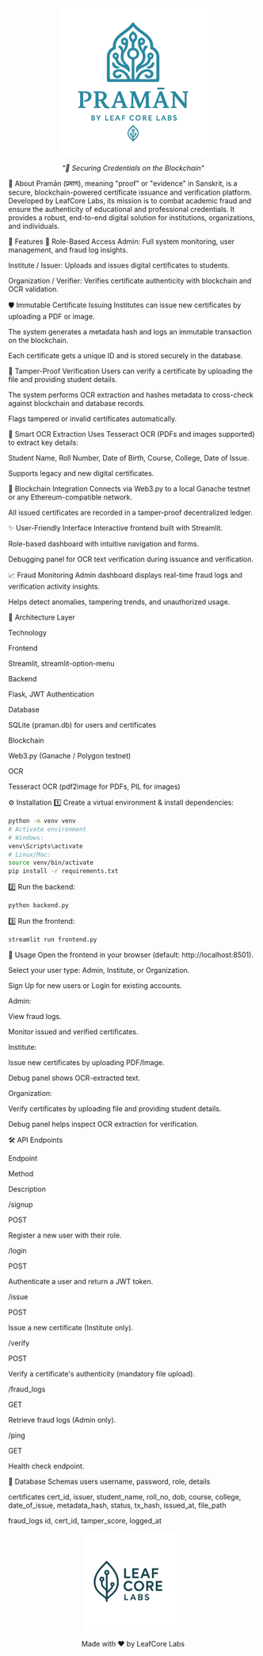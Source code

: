 <p align="center">
<img src="assets/logos/Praman - Copy.png" alt="Pramān Logo" width="300"/>
</p>

<p align="center"><i>"📜 Securing Credentials on the Blockchain"</i></p>

📌 About
Pramān (प्रमाण), meaning "proof" or "evidence" in Sanskrit, is a secure, blockchain-powered certificate issuance and verification platform. Developed by LeafCore Labs, its mission is to combat academic fraud and ensure the authenticity of educational and professional credentials. It provides a robust, end-to-end digital solution for institutions, organizations, and individuals.

🌟 Features
🔐 Role-Based Access
Admin: Full system monitoring, user management, and fraud log insights.

Institute / Issuer: Uploads and issues digital certificates to students.

Organization / Verifier: Verifies certificate authenticity with blockchain and OCR validation.

🛡️ Immutable Certificate Issuing
Institutes can issue new certificates by uploading a PDF or image.

The system generates a metadata hash and logs an immutable transaction on the blockchain.

Each certificate gets a unique ID and is stored securely in the database.

🔎 Tamper-Proof Verification
Users can verify a certificate by uploading the file and providing student details.

The system performs OCR extraction and hashes metadata to cross-check against blockchain and database records.

Flags tampered or invalid certificates automatically.

📝 Smart OCR Extraction
Uses Tesseract OCR (PDFs and images supported) to extract key details:

Student Name, Roll Number, Date of Birth, Course, College, Date of Issue.

Supports legacy and new digital certificates.

🔗 Blockchain Integration
Connects via Web3.py to a local Ganache testnet or any Ethereum-compatible network.

All issued certificates are recorded in a tamper-proof decentralized ledger.

✨ User-Friendly Interface
Interactive frontend built with Streamlit.

Role-based dashboard with intuitive navigation and forms.

Debugging panel for OCR text verification during issuance and verification.

📈 Fraud Monitoring
Admin dashboard displays real-time fraud logs and verification activity insights.

Helps detect anomalies, tampering trends, and unauthorized usage.

📐 Architecture
Layer

Technology

Frontend

Streamlit, streamlit-option-menu

Backend

Flask, JWT Authentication

Database

SQLite (praman.db) for users and certificates

Blockchain

Web3.py (Ganache / Polygon testnet)

OCR

Tesseract OCR (pdf2image for PDFs, PIL for images)

⚙️ Installation
1️⃣ Create a virtual environment & install dependencies:
```bash
python -m venv venv
# Activate environment
# Windows:
venv\Scripts\activate
# Linux/Mac:
source venv/bin/activate
pip install -r requirements.txt
```

2️⃣ Run the backend:
```bash
python backend.py
```

3️⃣ Run the frontend:
```bash 
streamlit run frontend.py
```

🚀 Usage
Open the frontend in your browser (default: http://localhost:8501).

Select your user type: Admin, Institute, or Organization.

Sign Up for new users or Login for existing accounts.

Admin:

View fraud logs.

Monitor issued and verified certificates.

Institute:

Issue new certificates by uploading PDF/Image.

Debug panel shows OCR-extracted text.

Organization:

Verify certificates by uploading file and providing student details.

Debug panel helps inspect OCR extraction for verification.

🛠️ API Endpoints

Endpoint

Method

Description

/signup

POST

Register a new user with their role.

/login

POST

Authenticate a user and return a JWT token.

/issue

POST

Issue a new certificate (Institute only).

/verify

POST

Verify a certificate's authenticity (mandatory file upload).

/fraud_logs

GET

Retrieve fraud logs (Admin only).

/ping

GET

Health check endpoint.

📝 Database Schemas
users
username, password, role, details

certificates
cert_id, issuer, student_name, roll_no, dob, course, college, date_of_issue, metadata_hash, status, tx_hash, issued_at, file_path

fraud_logs
id, cert_id, tamper_score, logged_at

<p align="center"> <img src="assets/logos/Code_v.png" alt="Pramān Logo" width="200"/> </p>
<p align="center">Made with ❤️ by LeafCore Labs</p>